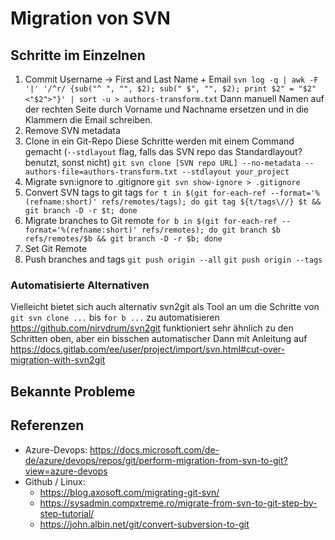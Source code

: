 # Migration von SVN
## Schritte im Einzelnen

1. Commit Username -> First and Last Name + Email
   `svn log -q | awk -F '|' '/^r/ {sub("^ ", "", $2); sub(" $", "", $2); print $2" = "$2" <"$2">"}' | sort -u > authors-transform.txt`
   Dann manuell Namen auf der rechten Seite durch Vorname und Nachname ersetzen und in die Klammern die Email schreiben.
2. Remove SVN metadata
3. Clone in ein Git-Repo
  Diese Schritte werden mit einem Command gemacht (`--stdlayout` flag, falls das SVN repo das Standardlayout? benutzt, sonst nicht)
   `git svn clone [SVN repo URL] --no-metadata --authors-file=authors-transform.txt --stdlayout your_project`
4. Migrate svn:ignore to .gitignore
   `git svn show-ignore > .gitignore`
5. Convert SVN tags to git tags
   `for t in $(git for-each-ref --format='%(refname:short)' refs/remotes/tags); do git tag ${t/tags\//} $t && git branch -D -r $t; done`
6. Migrate branches to Git remote
   `for b in $(git for-each-ref --format='%(refname:short)' refs/remotes); do git branch $b refs/remotes/$b && git branch -D -r $b; done`
7. Set Git Remote
8. Push branches and tags
    `git push origin --all`
    `git push origin --tags`

### Automatisierte Alternativen
Vielleicht bietet sich auch alternativ svn2git als Tool an um die Schritte von `git svn clone ...` bis `for b ...` zu automatisieren
https://github.com/nirvdrum/svn2git
funktioniert sehr ähnlich zu den Schritten oben, aber ein bisschen automatischer
Dann mit Anleitung auf https://docs.gitlab.com/ee/user/project/import/svn.html#cut-over-migration-with-svn2git


## Bekannte Probleme

## Referenzen

* Azure-Devops: https://docs.microsoft.com/de-de/azure/devops/repos/git/perform-migration-from-svn-to-git?view=azure-devops
* Github / Linux: 
  * https://blog.axosoft.com/migrating-git-svn/
  * https://sysadmin.compxtreme.ro/migrate-from-svn-to-git-step-by-step-tutorial/
  * https://john.albin.net/git/convert-subversion-to-git

